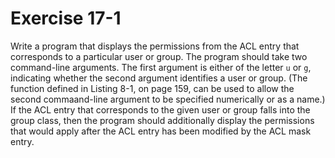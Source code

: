# Exercise 17-1

Write a program that displays the permissions from the ACL entry that corresponds to
a particular user or group. The program should take two command-line arguments. The
first argument is either of the letter `u` or `g`, indicating whether the second
argument identifies a user or group. (The function defined in Listing 8-1, on page
159, can be used to allow the second commaand-line argument to be specified numerically
or as a name.) If the ACL entry that corresponds to the given user or group falls into
the group class, then the program should additionally display the permissions that would
apply after the ACL entry has been modified by the ACL mask entry.
